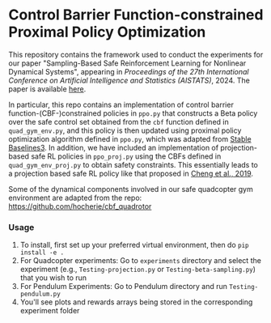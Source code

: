 # Control Barrier Function-constrained Proximal Policy Optimization

This repository contains the framework used to conduct the experiments for our paper "Sampling-Based Safe Reinforcement Learning for Nonlinear Dynamical Systems", appearing in _Proceedings of the 27th International Conference on Artificial Intelligence and Statistics (AISTATS)_, 2024. The paper is available [here](https://arxiv.org/abs/2403.04007).

In particular, this repo contains an implementation of control barrier function-(CBF-)constrained policies in `ppo.py` that constructs a Beta policy over the safe control set obtained from the `cbf` function defined in `quad_gym_env.py`, and this policy is then updated using proximal policy optimization algorithm defined in `ppo.py`, which was adapted from [Stable Baselines3](https://stable-baselines3.readthedocs.io/en/master/). In addition, we have included an implementation of projection-based safe RL policies in `ppo_proj.py` using the CBFs defined in `quad_gym_env_proj.py` to obtain safety constraints. This essentially leads to a projection based safe RL policy like that proposed in [Cheng et al., 2019](https://cdn.aaai.org/ojs/4213/4213-13-7267-1-10-20190705.pdf).

Some of the dynamical components involved in our safe quadcopter gym environment are adapted from the repo: https://github.com/hocherie/cbf_quadrotor

### Usage

1) To install, first set up your preferred virtual environment, then do `pip install -e .`
2) For Quadcopter experiments:
    Go to `experiments` directory and select the experiment (e.g., `Testing-projection.py` or `Testing-beta-sampling.py`) that you wish to run
3) For Pendulum Experiments:
    Go to Pendulum directory and run `Testing-pendulum.py`
5) You'll see plots and rewards arrays being stored in the corresponding experiment folder
